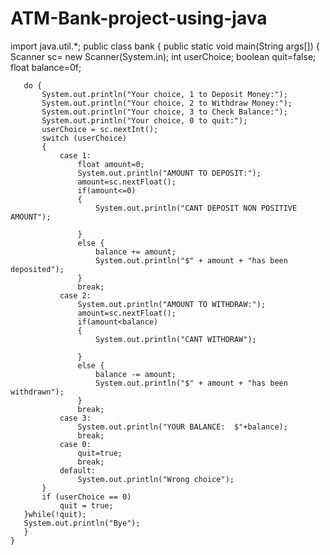 # ATM-Bank-project-using-java
import java.util.*;
public class bank {
    public static void main(String args[])
    {
       Scanner sc= new Scanner(System.in);
       int userChoice;
       boolean quit=false;
       float balance=0f;

       do {
           System.out.println("Your choice, 1 to Deposit Money:");
           System.out.println("Your choice, 2 to Withdraw Money:");
           System.out.println("Your choice, 3 to Check Balance:");
           System.out.println("Your choice, 0 to quit:");
           userChoice = sc.nextInt();
           switch (userChoice)
           {
               case 1:
                   float amount=0;
                   System.out.println("AMOUNT TO DEPOSIT:");
                   amount=sc.nextFloat();
                   if(amount<=0)
                   {
                       System.out.println("CANT DEPOSIT NON POSITIVE AMOUNT");

                   }
                   else {
                       balance += amount;
                       System.out.println("$" + amount + "has been deposited");
                   }
                   break;
               case 2:
                   System.out.println("AMOUNT TO WITHDRAW:");
                   amount=sc.nextFloat();
                   if(amount<balance)
                   {
                       System.out.println("CANT WITHDRAW");

                   }
                   else {
                       balance -= amount;
                       System.out.println("$" + amount + "has been withdrawn");
                   }
                   break;
               case 3:
                   System.out.println("YOUR BALANCE:  $"+balance);
                   break;
               case 0:
                   quit=true;
                   break;
               default:
                   System.out.println("Wrong choice");
           }
           if (userChoice == 0)
               quit = true;
       }while(!quit);
       System.out.println("Bye");
       }
    }
